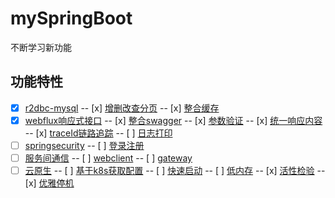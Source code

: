 # mySpringBoot
不断学习新功能


## 功能特性

- [x] [r2dbc-mysql]()
-- [x] [增删改查分页]()
-- [x] [整合缓存]()
- [x] [webflux响应式接口](#)
-- [x] [整合swagger]()
-- [x] [参数验证]()
-- [x] [统一响应内容]()
-- [x] [traceId链路追踪]()
-- [ ] [日志打印]()
- [ ] [springsecurity](#)
-- [ ] [登录注册](#)
- [ ] [服务间通信](#)
-- [ ] [webclient](#)
-- [ ] [gateway](#)
- [ ] [云原生](#)
-- [ ] [基于k8s获取配置]()
-- [ ] [快速启动]()
-- [ ] [低内存]()
-- [x] [活性检验]()
-- [x] [优雅停机]()
